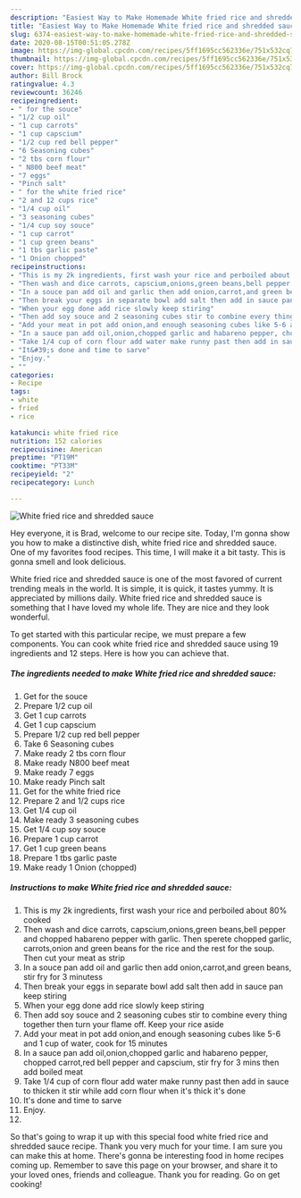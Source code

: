 ```yaml
---
description: "Easiest Way to Make Homemade White fried rice and shredded sauce"
title: "Easiest Way to Make Homemade White fried rice and shredded sauce"
slug: 6374-easiest-way-to-make-homemade-white-fried-rice-and-shredded-sauce
date: 2020-08-15T00:51:05.278Z
image: https://img-global.cpcdn.com/recipes/5ff1695cc562336e/751x532cq70/white-fried-rice-and-shredded-sauce-recipe-main-photo.jpg
thumbnail: https://img-global.cpcdn.com/recipes/5ff1695cc562336e/751x532cq70/white-fried-rice-and-shredded-sauce-recipe-main-photo.jpg
cover: https://img-global.cpcdn.com/recipes/5ff1695cc562336e/751x532cq70/white-fried-rice-and-shredded-sauce-recipe-main-photo.jpg
author: Bill Brock
ratingvalue: 4.3
reviewcount: 36246
recipeingredient:
- " for the souce"
- "1/2 cup oil"
- "1 cup carrots"
- "1 cup capscium"
- "1/2 cup red bell pepper"
- "6 Seasoning cubes"
- "2 tbs corn flour"
- " N800 beef meat"
- "7 eggs"
- "Pinch salt"
- " for the white fried rice"
- "2 and 12 cups rice"
- "1/4 cup oil"
- "3 seasoning cubes"
- "1/4 cup soy souce"
- "1 cup carrot"
- "1 cup green beans"
- "1 tbs garlic paste"
- "1 Onion chopped"
recipeinstructions:
- "This is my 2k ingredients, first wash your rice and perboiled about 80% cooked"
- "Then wash and dice carrots, capscium,onions,green beans,bell pepper and chopped habareno pepper with garlic. Then sperete chopped garlic, carrots,onion and green beans for the rice and the rest for the soup. Then cut your meat as strip"
- "In a souce pan add oil and garlic then add onion,carrot,and green beans, stir fry for 3 minutess"
- "Then break your eggs in separate bowl add salt then add in sauce pan keep stiring"
- "When your egg done add rice slowly keep stiring"
- "Then add soy souce and 2 seasoning cubes stir to combine every thing together then turn your flame off. Keep your rice aside"
- "Add your meat in pot add onion,and enough seasoning cubes like 5-6 and 1 cup of water, cook for 15 minutes"
- "In a sauce pan add oil,onion,chopped garlic and habareno pepper, chopped carrot,red bell pepper and capscium, stir fry for 3 mins then add boiled meat"
- "Take 1/4 cup of corn flour add water make runny past then add in sauce to thicken it stir while add corn flour when it&#39;s thick it&#39;s done"
- "It&#39;s done and time to sarve"
- "Enjoy."
- ""
categories:
- Recipe
tags:
- white
- fried
- rice

katakunci: white fried rice 
nutrition: 152 calories
recipecuisine: American
preptime: "PT19M"
cooktime: "PT33M"
recipeyield: "2"
recipecategory: Lunch

---
```



![White fried rice and shredded sauce](https://img-global.cpcdn.com/recipes/5ff1695cc562336e/751x532cq70/white-fried-rice-and-shredded-sauce-recipe-main-photo.jpg)

Hey everyone, it is Brad, welcome to our recipe site. Today, I'm gonna show you how to make a distinctive dish, white fried rice and shredded sauce. One of my favorites food recipes. This time, I will make it a bit tasty. This is gonna smell and look delicious.



White fried rice and shredded sauce is one of the most favored of current trending meals in the world. It is simple, it is quick, it tastes yummy. It is appreciated by millions daily. White fried rice and shredded sauce is something that I have loved my whole life. They are nice and they look wonderful.


To get started with this particular recipe, we must prepare a few components. You can cook white fried rice and shredded sauce using 19 ingredients and 12 steps. Here is how you can achieve that.

<!--inarticleads1-->

##### The ingredients needed to make White fried rice and shredded sauce:

1. Get  for the souce
1. Prepare 1/2 cup oil
1. Get 1 cup carrots
1. Get 1 cup capscium
1. Prepare 1/2 cup red bell pepper
1. Take 6 Seasoning cubes
1. Make ready 2 tbs corn flour
1. Make ready  N800 beef meat
1. Make ready 7 eggs
1. Make ready Pinch salt
1. Get  for the white fried rice
1. Prepare 2 and 1/2 cups rice
1. Get 1/4 cup oil
1. Make ready 3 seasoning cubes
1. Get 1/4 cup soy souce
1. Prepare 1 cup carrot
1. Get 1 cup green beans
1. Prepare 1 tbs garlic paste
1. Make ready 1 Onion (chopped)




<!--inarticleads2-->

##### Instructions to make White fried rice and shredded sauce:

1. This is my 2k ingredients, first wash your rice and perboiled about 80% cooked
1. Then wash and dice carrots, capscium,onions,green beans,bell pepper and chopped habareno pepper with garlic. Then sperete chopped garlic, carrots,onion and green beans for the rice and the rest for the soup. Then cut your meat as strip
1. In a souce pan add oil and garlic then add onion,carrot,and green beans, stir fry for 3 minutess
1. Then break your eggs in separate bowl add salt then add in sauce pan keep stiring
1. When your egg done add rice slowly keep stiring
1. Then add soy souce and 2 seasoning cubes stir to combine every thing together then turn your flame off. Keep your rice aside
1. Add your meat in pot add onion,and enough seasoning cubes like 5-6 and 1 cup of water, cook for 15 minutes
1. In a sauce pan add oil,onion,chopped garlic and habareno pepper, chopped carrot,red bell pepper and capscium, stir fry for 3 mins then add boiled meat
1. Take 1/4 cup of corn flour add water make runny past then add in sauce to thicken it stir while add corn flour when it&#39;s thick it&#39;s done
1. It&#39;s done and time to sarve
1. Enjoy.
1. 




So that's going to wrap it up with this special food white fried rice and shredded sauce recipe. Thank you very much for your time. I am sure you can make this at home. There's gonna be interesting food in home recipes coming up. Remember to save this page on your browser, and share it to your loved ones, friends and colleague. Thank you for reading. Go on get cooking!
